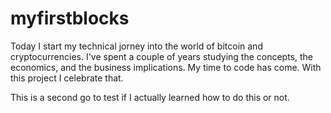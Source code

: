 # myfirstblocks

Today I start my technical jorney into the world of bitcoin and cryptocurrencies. I've spent a couple of years studying the concepts, the economics, and the business implications. My time to code has come. With this project I celebrate that. 

This is a second go to test if I actually learned how to do this or not. 
